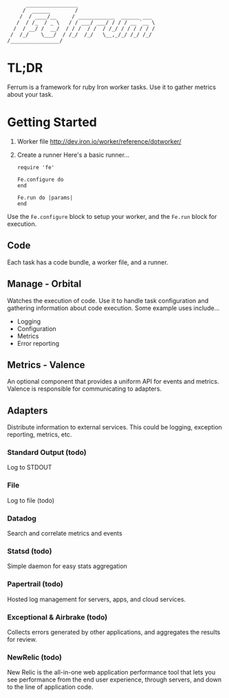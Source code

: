 ```
      _________________
     /  ______        /
    /  / ____/__     / ____________  ______ ___
   /  / /_  / _ \   / / ___/ ___/ / / / __ `__ \
  /  / __/ /  __/  / / /  / /  / /_/ / / / / / /
 /  /_/    \___/  / /_/  /_/   \__,_/_/ /_/ /_/
/________________/
```

# TL;DR

Ferrum is a framework for ruby Iron worker tasks. Use it to gather metrics about your task.

# Getting Started

1. Worker file http://dev.iron.io/worker/reference/dotworker/
2. Create a runner
  Here's a basic runner...

    ```
    require 'fe'

    Fe.configure do
    end

    Fe.run do |params|
    end
    ```

  Use the `Fe.configure` block to setup your worker, and the `Fe.run` block for execution.

## Code
Each task has a code bundle, a worker file, and a runner.

## Manage - Orbital
Watches the execution of code. Use it to handle task configuration and gathering information about code execution. Some example uses include...
- Logging
- Configuration
- Metrics
- Error reporting

## Metrics - Valence
An optional component that provides a uniform API for events and metrics. Valence is responsible for communicating to adapters.

## Adapters
Distribute information to external services. This could be logging, exception reporting, metrics, etc.

### Standard Output (todo)
Log to STDOUT

### File
Log to file (todo)

### Datadog
Search and correlate metrics and events

### Statsd (todo)
Simple daemon for easy stats aggregation

### Papertrail (todo)
Hosted log management for servers, apps, and cloud services.

### Exceptional & Airbrake (todo)
Collects errors generated by other applications, and aggregates the results for review.

### NewRelic (todo)
New Relic is the all-in-one web application performance tool that lets you see performance from the end user experience, through servers, and down to the line of application code.


